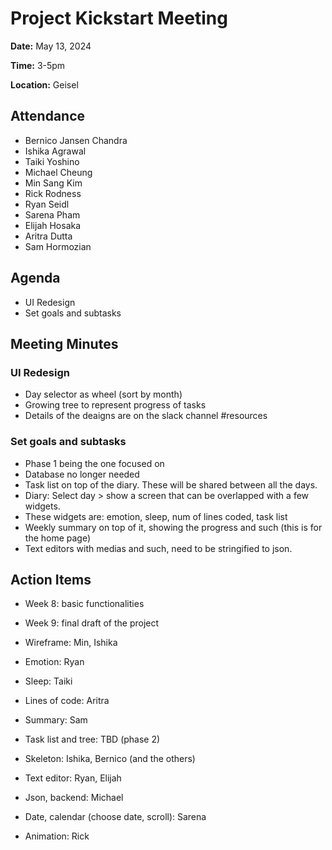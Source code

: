 # Project Kickstart Meeting
**Date:** May 13, 2024

**Time:** 3-5pm

**Location:** Geisel

## Attendance
- Bernico Jansen Chandra
- Ishika Agrawal
- Taiki Yoshino
- Michael Cheung
- Min Sang Kim
- Rick Rodness
- Ryan Seidl
- Sarena Pham
- Elijah Hosaka
- Aritra Dutta
- Sam Hormozian

## Agenda
+ UI Redesign
+ Set goals and subtasks

## Meeting Minutes
### UI Redesign
- Day selector as wheel (sort by month)
- Growing tree to represent progress of tasks
- Details of the deaigns are on the slack channel #resources

### Set goals and subtasks
- Phase 1 being the one focused on
- Database no longer needed
- Task list on top of the diary. These will be shared between all the days.
- Diary: Select day > show a screen that can be overlapped with a few widgets.
- These widgets are: emotion, sleep, num of lines coded, task list
- Weekly summary on top of it, showing the progress and such (this is for the home page)
- Text editors with medias and such, need to be stringified to json.

## Action Items
- Week 8: basic functionalities
- Week 9: final draft of the project

- Wireframe: Min, Ishika
- Emotion: Ryan
- Sleep: Taiki
- Lines of code: Aritra
- Summary: Sam
- Task list and tree: TBD (phase 2)
- Skeleton: Ishika, Bernico (and the others)
- Text editor: Ryan, Elijah
- Json, backend: Michael
- Date, calendar (choose date, scroll): Sarena
- Animation: Rick
